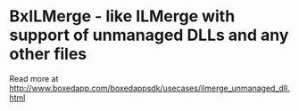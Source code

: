 # BxILMerge - like ILMerge with support of unmanaged DLLs and any other files

Read more at http://www.boxedapp.com/boxedappsdk/usecases/ilmerge_unmanaged_dll.html

